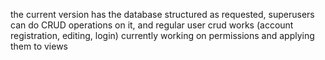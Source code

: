 the current version has the database structured as requested, superusers can do CRUD operations on it, and regular user crud works (account registration, editing, login)
currently working on permissions and applying them to views
